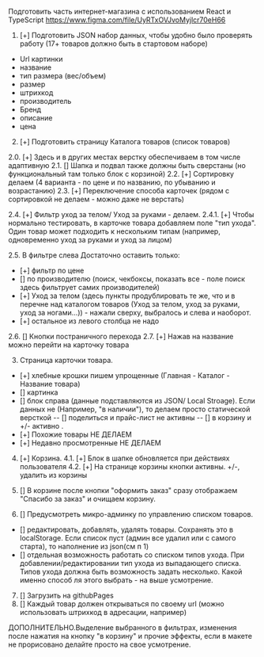 Подготовить часть интернет-магазина с использованием React и TypeScript
https://www.figma.com/file/UyRTxOVJvoMyjlcr70eH66

1. [+] Подготовить JSON набор данных, чтобы удобно было проверять работу (17+ товаров должно быть в стартовом наборе)

- Url картинки
- название
- тип размера (вес/объем)
- размер
- штрихкод
- производитель
- Бренд
- описание
- цена

2. [+] Подготовить страницу Каталога товаров (список товаров)

2.0. [+] Здесь и в других местах верстку обеспечиваем в том числе адаптивную
2.1. [] Шапка и подвал также должны быть сверстаны (но функциональный там только блок с корзиной)
2.2. [+] Сортировку делаем (4 варианта - по цене и по названию, по убыванию и возрастанию)
2.3. [+] Переключение способа карточек (рядом с сортировкой не делаем - можно даже не верстать)

2.4. [+] Фильтр уход за телом/ Уход за руками - делаем.
2.4.1. [+] Чтобы нормально тестировать, в карточке товара добавляем поле "тип ухода". Один товар может подходить к нескольким типам (например, одновременно уход за руками и уход за лицом)

2.5. В фильтре слева Достаточно оставить только:
- [+] фильтр по цене
- [] по производителю (поиск, чекбоксы, показать все - поле поиск здесь фильтрует самих производителей)
- [+] Уход за телом (здесь пункты продублировать те же, что и в перечне над каталогом товаров (Уход за телом, уход за руками, уход за ногами...)) - нажали сверху, выбралось и слева и наоборот.
- [+] остальное из левого столбца не надо

2.6. [] Кнопки постраничного перехода
2.7. [+] Нажав на название можно перейти на карточку товара

3. Страница карточки товара.
- [+] хлебные крошки пишем упрощенные (Главная - Каталог - Название товара)
- [] картинка
- [] блок справа (данные подставляются из JSON/ Local Stroage). Если данных не (Например, "в наличии"), то делаем просто статической версткой
  -- [] поделиться и прайс-лист не активны
  -- [] в корзину и +/- активно .
- [+] Похожие товары НЕ ДЕЛАЕМ
- [+] Недавно просмотренные НЕ ДЕЛАЕМ

4. [+] Корзина.
4.1. [+] Блок в шапке обновляется при действиях пользователя
4.2. [+] На странице корзины кнопки активны. +/-, удалить из корзины

5. [] В корзине после кнопки "оформить заказ" сразу отображаем "Спасибо за заказ" и очищаем корзину.

6. [] Предусмотреть микро-админку по управлению списком товаров.
- [] редактировать, добавлять, удалять товары. Сохранять это в localStorage. Если список пуст (админ все удалил или с самого старта), то наполнение из json(см п 1)
- [] отдельная возможность работать со списком типов ухода. При добавлении/редактировании тип ухода из выпадающего списка. Типов ухода должна быть возможность задать несколько. Какой именно способ ля этого выбрать - на выше усмотрение.

7. [] Загрузить на githubPages
8. [] Каждый товар должен открываться по своему url (можно использовать штрихкод в адресации, например)

ДОПОЛНИТЕЛЬНО.Выделение выбранного в фильтрах, изменения после нажатия на кнопку "в корзину" и прочие эффекты, если в макете не прорисовано делайте просто на свое усмотрение.
